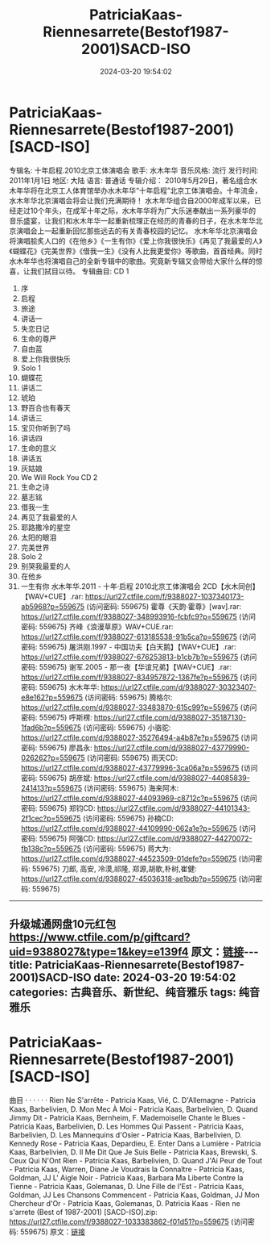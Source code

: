 ﻿---
title: PatriciaKaas-Riennesarrete(Bestof1987-2001)SACD-ISO
date: 2024-03-20 19:54:02
categories: 古典音乐、新世纪、纯音雅乐
tags: 纯音雅乐
---
# PatriciaKaas-Riennesarrete(Bestof1987-2001)[SACD-ISO]

专辑名: 十年启程.2010北京工体演唱会
歌手: 水木年华
音乐风格: 流行
发行时间: 2011年1月1日
地区: 大陆
语言: 普通话
专辑介绍：
2010年5月29日，著名组合水木年华将在北京工人体育馆举办水木年华“十年启程”北京工体演唱会。十年流金，水木年华北京演唱会将会让我们充满期待！
水木年华组合自2000年成军以来，已经走过10个年头，在成军十年之际，水木年华将为广大乐迷奉献出一系列豪华的音乐盛宴，让我们和水木年华一起重新梳理正在经历的青春的日子，在水木年华北京演唱会上一起重新回忆那些远去的有关青春校园的记忆。
水木年华北京演唱会将演唱脍炙人口的《在他乡》《一生有你》《爱上你我很快乐》《再见了我最爱的人》《蝴蝶花》《完美世界》《借我一生》《没有人比我更爱你》等歌曲，首首经典。同时水木年华也将演唱自己的全新专辑中的歌曲。究竟新专辑又会带给大家什么样的惊喜，让我们拭目以待。
专辑曲目:
CD 1
01. 序
02. 启程
03. 旅途
04. 讲话一
05. 失恋日记
06. 生命的尊严
07. 自由蓝
08. 爱上你我很快乐
09. Solo 1
10. 蝴蝶花
11. 讲话二
12. 琥珀
13. 野百合也有春天
14. 讲话三
15. 宝贝你听到了吗
16. 讲话四
17. 生命的意义
18. 讲话五
19. 灰姑娘
20. We Will Rock You
CD 2
01. 生命之诗
02. 墓志铭
03. 借我一生
04. 再见了我最爱的人
05. 耶路撒冷的星空
06. 太阳的眼泪
07. 完美世界
08. Solo 2
09. 别哭我最爱的人
10. 在他乡
11. 一生有你
水木年华.2011 - 十年·启程 2010北京工体演唱会 2CD【水木同创】【WAV+CUE】.rar: https://url27.ctfile.com/f/9388027-1037340173-ab5968?p=559675
(访问密码: 559675)
霍尊《天韵·霍尊》[wav].rar: https://url27.ctfile.com/f/9388027-348993916-fcbfc9?p=559675
(访问密码: 559675)
齐峰《浪漫草原》WAV+CUE.rar: https://url27.ctfile.com/f/9388027-613185538-91b5ca?p=559675
(访问密码: 559675)
屠洪刚.1997 - 中国功夫【白天鹅】【WAV+CUE】.rar: https://url27.ctfile.com/f/9388027-676253813-b1cb7b?p=559675
(访问密码: 559675)
谢军.2005 - 那一夜【华谊兄弟】【WAV+CUE】.rar: https://url27.ctfile.com/f/9388027-834957872-1367fe?p=559675
(访问密码: 559675)
水木年华: https://url27.ctfile.com/d/9388027-30323407-e8e162?p=559675
(访问密码: 559675)
腾格尔: https://url27.ctfile.com/d/9388027-33483870-615c99?p=559675
(访问密码: 559675)
呼斯楞: https://url27.ctfile.com/d/9388027-35187130-1fad6b?p=559675
(访问密码: 559675)
小骆驼: https://url27.ctfile.com/d/9388027-35276494-a4b87e?p=559675
(访问密码: 559675)
廖昌永: https://url27.ctfile.com/d/9388027-43779990-026262?p=559675
(访问密码: 559675)
雨天CD: https://url27.ctfile.com/d/9388027-43779996-3ca06a?p=559675
(访问密码: 559675)
胡彦斌: https://url27.ctfile.com/d/9388027-44085839-241413?p=559675
(访问密码: 559675)
海来阿木: https://url27.ctfile.com/d/9388027-44093969-c8712c?p=559675
(访问密码: 559675)
郑钧CD: https://url27.ctfile.com/d/9388027-44101343-2f1cec?p=559675
(访问密码: 559675)
孙楠CD: https://url27.ctfile.com/d/9388027-44109990-062a1e?p=559675
(访问密码: 559675)
阿强CD: https://url27.ctfile.com/d/9388027-44270072-fb138c?p=559675
(访问密码: 559675)
蒋大为: https://url27.ctfile.com/d/9388027-44523509-01defe?p=559675
(访问密码: 559675)
刀郎, 高安, 冷漠,祁隆, 郑源,胡歌,朴树,崔健: https://url27.ctfile.com/d/9388027-45036318-ae1bdb?p=559675
(访问密码: 559675)
*******************************************************************************************
升级城通网盘10元红包 https://www.ctfile.com/p/giftcard?uid=9388027&type=1&key=e139f4
原文：[链接](https://blog.sina.com.cn/s/blog_1647c7e76010314t6.html)---
title: PatriciaKaas-Riennesarrete(Bestof1987-2001)SACD-ISO
date: 2024-03-20 19:54:02
categories: 古典音乐、新世纪、纯音雅乐
tags: 纯音雅乐
---
# PatriciaKaas-Riennesarrete(Bestof1987-2001)[SACD-ISO]

曲目
· · · · · ·
Rien Ne S'arrête - Patricia Kaas, Vié, C.
D'Allemagne - Patricia Kaas, Barbelivien, D.
Mon Mec À Moi - Patricia Kaas, Barbelivien, D.
Quand Jimmy Dit - Patricia Kaas, Bernheim, F.
Mademoiselle Chante le Blues - Patricia Kaas, Barbelivien,
D.
Les Hommes Qui Passent - Patricia Kaas, Barbelivien, D.
Les Mannequins d'Osier - Patricia Kaas, Barbelivien, D.
Kennedy Rose - Patricia Kaas, Depardieu, E.
Enter Dans a Lumière - Patricia Kaas, Barbelivien, D.
Il Me Dit Que Je Suis Belle - Patricia Kaas, Brewski, S.
Ceux Qui N'Ont Rien - Patricia Kaas, Barbelivien, D.
Quand J'Ai Peur de Tout - Patricia Kaas, Warren, Diane
Je Voudrais la Connaître - Patricia Kaas, Goldman, JJ
L' Aigle Noir - Patricia Kaas, Barbara
Ma Liberte Contre la Tienne - Patricia Kaas, Golemanas, D.
Une Fille de l'Est - Patricia Kaas, Goldman, JJ
Les Chansons Commencent - Patricia Kaas, Goldman, JJ
Mon Chercheur d'Or - Patricia Kaas, Golemanas, D.
Patricia Kaas - Rien ne s'arrete (Best of 1987-2001)
[SACD-ISO].zip: https://url27.ctfile.com/f/9388027-1033383862-f01d51?p=559675
(访问密码: 559675)
原文：[链接](https://blog.sina.com.cn/s/blog_1647c7e76010314t6.html)